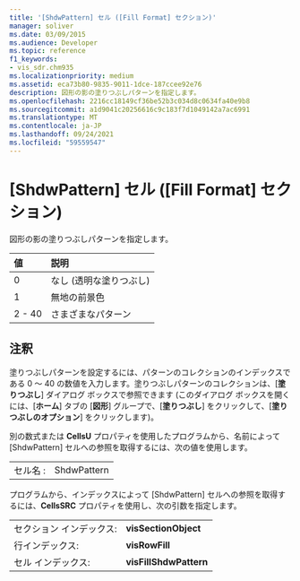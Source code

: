 ```yaml
---
title: '[ShdwPattern] セル ([Fill Format] セクション)'
manager: soliver
ms.date: 03/09/2015
ms.audience: Developer
ms.topic: reference
f1_keywords:
- vis_sdr.chm935
ms.localizationpriority: medium
ms.assetid: eca73b80-9835-9011-1dce-187ccee92e76
description: 図形の影の塗りつぶしパターンを指定します。
ms.openlocfilehash: 2216cc18149cf36be52b3c034d8c0634fa40e9b8
ms.sourcegitcommit: a1d9041c20256616c9c183f7d1049142a7ac6991
ms.translationtype: MT
ms.contentlocale: ja-JP
ms.lasthandoff: 09/24/2021
ms.locfileid: "59559547"
---
```

# <a name="shdwpattern-cell-fill-format-section"></a>[ShdwPattern] セル ([Fill Format] セクション)

図形の影の塗りつぶしパターンを指定します。
  
|**値**|**説明**|
|:-----|:-----|
|0  <br/> |なし (透明な塗りつぶし)  <br/> |
|1  <br/> |無地の前景色  <br/> |
|2 - 40  <br/> |さまざまなパターン  <br/> |
   
## <a name="remarks"></a>注釈

塗りつぶしパターンを設定するには、パターンのコレクションのインデックスである 0 ～ 40 の数値を入力します。塗りつぶしパターンのコレクションは、[**塗りつぶし**] ダイアログ ボックスで参照できます (このダイアログ ボックスを開くには、[**ホーム**] タブの [**図形**] グループで、[**塗りつぶし**] をクリックして、[**塗りつぶしのオプション**] をクリックします)。
  
別の数式または **CellsU** プロパティを使用したプログラムから、名前によって [ShdwPattern] セルへの参照を取得するには、次の値を使用します。 
  
|||
|:-----|:-----|
|セル名 :  <br/> |ShdwPattern  <br/> |
   
プログラムから、インデックスによって [ShdwPattern] セルへの参照を取得するには、**CellsSRC** プロパティを使用し、次の引数を指定します。 
  
|||
|:-----|:-----|
|セクション インデックス:  <br/> |**visSectionObject** <br/> |
|行インデックス:  <br/> |**visRowFill** <br/> |
|セル インデックス:  <br/> |**visFillShdwPattern** <br/> |
   

